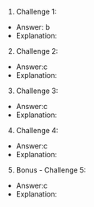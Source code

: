 1. Challenge 1:
  - Answer: b
  - Explanation: 


2. Challenge 2:
  - Answer:c
  - Explanation:


3. Challenge 3:
  - Answer:c
  - Explanation:


4. Challenge 4:
  - Answer:c
  - Explanation:


5. Bonus - Challenge 5:
  - Answer:c
  - Explanation:
